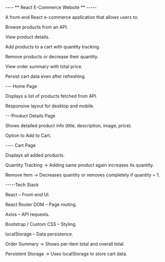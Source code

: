 ---- ** React E-Commerce Website ** -----

A front-end React e-commerce application that allows users to:

Browse products from an API.

View product details.

Add products to a cart with quantity tracking.

Remove products or decrease their quantity.

View order summary with total price.

Persist cart data even after refreshing.



--- Home Page

Displays a list of products fetched from API.

Responsive layout for desktop and mobile.

---Product Details Page

Shows detailed product info (title, description, image, price).

Option to Add to Cart.

---- Cart Page

Displays all added products.

Quantity Tracking → Adding same product again increases its quantity.

Remove Item → Decreases quantity or removes completely if quantity = 1.

-----Tech Stack

React – Front-end UI.

React Router DOM – Page routing.

Axios – API requests.

Bootstrap / Custom CSS – Styling.

localStorage – Data persistence.
























Order Summary → Shows per-item total and overall total.

Persistent Storage → Uses localStorage to store cart data.


